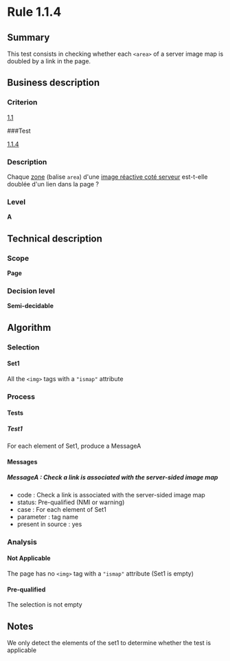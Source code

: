 # Rule 1.1.4

## Summary

This test consists in checking whether each `<area>` of a server image map is doubled by a link in the page.

## Business description

### Criterion

[1.1](http://references.modernisation.gouv.fr/sites/default/files/RGAA3_RC2-1/referentiel_technique.htm#crit-1-1)

###Test

[1.1.4](http://references.modernisation.gouv.fr/sites/default/files/RGAA3_RC2-1/referentiel_technique.htm#test-1-1-4)

### Description

Chaque <a href="http://references.modernisation.gouv.fr/sites/default/files/RGAA3_RC2-1/glossaire.htm#mZone">zone</a> (balise `area`) d'une <a href="http://references.modernisation.gouv.fr/sites/default/files/RGAA3_RC2-1/glossaire.htm#mImgReactive">image r&eacute;active cot&eacute; serveur</a> est-t-elle doubl&eacute;e d'un lien dans la page ?

### Level

**A**

## Technical description

### Scope

**Page**

### Decision level

**Semi-decidable**

## Algorithm

### Selection

#### Set1

All the `<img>` tags with a `"ismap"` attribute 

### Process

#### Tests

##### Test1

For each element of Set1, produce a MessageA

#### Messages

##### MessageA : Check a link is associated with the server-sided image map

-    code : Check a link is associated with the server-sided image map
-    status: Pre-qualified (NMI or warning)
-    case : For each element of Set1
-    parameter : tag name
-    present in source : yes

### Analysis

#### Not Applicable

The page has no `<img>` tag with a `"ismap"` attribute (Set1 is empty)

#### Pre-qualified

The selection is not empty

## Notes

We only detect the elements of the set1 to determine whether the test is applicable





